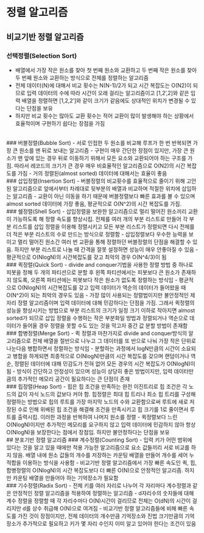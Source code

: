 
# 정렬 알고리즘
## 비교기반 정렬 알고리즘
### 선택정렬(Selection Sort)
- 배열에서 가장 작은 원소를 찾아 첫 번째 원소와 교환하고 두 번째 작은 원소를 찾아 두 번째 원소와 교환하는 방식으로 전체를 정렬하는 알고리즘
- 전체 데이터(N)에 대해서 비교 횟수는 N(N-1)/2가 되고 시간 복잡도는 O(N2)이 되므로 입력 데이터의 수에 따라 시간이 오래 걸리는 알고리즘이고 [1,2’,2]와 같은 입력 배열을 정렬하면 [1,2,2’]와 같이 크기가 같음에도 상대적인 위치가 변경될 수 있다는 단점을 보유
- 하지만 비교 횟수는 많아도 교환 횟수는 적어 교환이 많이 발생해야 하는 상황에서 효율적이며 구현하기 쉽다는 장점을 가짐


<br>
### 버블정렬(Bubble Sort)
- 서로 인접한 두 원소를 비교해 루프가 한 번 반복되면 가장 큰 원소를 맨 뒤로 보내는 알고리즘
- 구현이 매우 간단한 장점이 있지만, 가장 큰 원소가 맨 앞에 있는 경우 뒤로 이동하기 위해서 모든 요소와 교환되어야 하는 구조를 가짐. 따라서 레코드의 크기가 큰 경우 매우 비효율적인 알고리즘으로 O(N2)의 시간 복잡도를 가짐
- 거의 정렬된(almost sorted) 데이터에 대해서는 효율이 좋음


<br>
### 삽입정렬(Insertion Sort)
- 버블정렬의 비교횟수를 효율적으로 줄이기 위해 고안된 알고리즘으로 앞에서부터 차례대로 뒷부분의 배열과 비교하며 적절한 위치에 삽입하는 알고리즘
- 교환이 아닌 이동을 하기 때문에 버블정렬보다 빠른 효과를 볼 수 있으며 almost sorted 데이터에 가장 좋음, 평균적으로 O(N^2)의 시간 복잡도를 가짐.


<br>
### 쉘정렬(Shell Sort)
- 삽입정렬을 보완한 알고리즘으로 멀리 떨어진 원소끼리 교환이 가능하도록 해 정렬 속도를 향상시킴. 전체를 여러 개의 부분 리스트로 만들어 각 부분 리스트를 삽입 정렬을 이용해 정렬시키고 모든 부분 리스트가 정렬되면 다시 전체를 더 적은 부분 리스트의 수로 만드는 방식으로 정렬함
- 삽입정렬보다 우수한 능력을 보이고 멀리 떨어진 원소간 여러 번 교환을 통해 정렬하던 버블정렬의 단점을 해결할 수 있음. 하지만 부분 리스트로 나눌 때 간격을 잘못 설정하면 성능이 매우 안좋아질 수 있음
- 평균적으로 O(NlogN)의 시간복잡도를 갖고 최악의 경우 O(N^4/3)이 됨


<br>
### 퀵정렬(Quick Sort)
- divide and conquer기법을 사용한 정렬 방법 중 하나로 피봇을 정해 두 개의 파티션으로 분할 후 왼쪽 파티션에서는 피봇보다 큰 원소가 존재하지 않도록, 오른쪽 파티션에는 피봇보다 작은 원소가 없도록 정렬하는 방식임
- 평균적으로 O(NlogN)의 시간복잡도를 갖고 입력 데이터가 역순의 데이터가 들어왔을 때 O(N^2)이 되는 최악의 경우도 있음
- 가장 많이 사용되는 정렬법이지만 불안정적인 제자리 정렬 알고리즘이며 입력 데이터에 대해 민감하다는 단점을 가짐. 그래서 퀵정렬의 성능을 향상시키는 방법으로 부분 리스트의 크기가 일정 크기 이하로 작아지면 almost sorted가 되므로 삽입 정렬을 수행하는 작은 부분화일 방법과 정렬되거나 역순으로 데이터가 들어올 경우 정렬을 못할 수도 있는 것을 막고자 중간 값 분할 방법이 존재함


<br>
### 합병정렬(Merge Sort)
- 퀵 정렬과 마찬가지로 divide and conquer방식의 알고리즘으로 전체 배열을 절반으로 나누고 그 데이터를 또 반으로 나눠 가장 작은 단위로 나눈다음 병합하면서 정렬하는 방식임
- 분할하는 과정에서 logN만큼의 시간이 소요되고 병합을 하게되면 최종적으로 O(NlogN)만큼의 시간 복잡도를 갖으며 랜덤이거나 역순, 정렬된 데이터에 대해 민감도가 전혀 없어 모든 경우의 시간 복잡도가 O(NlogN)이 됨
- 방식이 간단하고 안정성이 있으며 성능이 상당히 좋은 방법이지만, 입력 데이터만큼의 추가적인 메모리 공간이 필요하다는 큰 단점이 존재


<br>
### 힙정렬(Heap Sort)
- 힙은 힙 조건을 만족하는 완전 이진트리로 힙 조건은 각 노드의 값이 자식 노드의 값보다 커야 함. 힙정렬은 최대 힙 트리나 최소 힙 트리를 구성해 정렬하는 방법으로 힙의 루트를 가장 마지막 노드의 수와 교환함으로써 루트에 새로 저장된 수로 인해 위배된 힙 조건을 해결해 조건을 만족시키고 힙 크기를 1로 줄이면서 루트를 출력시킴. 이러한 과정을 반복하여 나머지 원소를 정렬
- 퀵정렬보다 느린 O(NlogN)이지만 추가적인 메모리를 요구하지 않고 입력 데이터에 민감하지 않아 항상 O(NlogN)을 보장한다는 점에서 장점임. 하지만 불안정하다는 단점을 보유


<br>
## 분포기반 정렬 알고리즘
### 계수정렬(Counting Sort)
- 입력 키가 어떤 범위에 있다는 것을 알고 있을 때에만 적용 가능한 알고리즘으로 요소 값들끼리 서로 비교를 하지 않음. 배열 내에 원소 값들의 개수를 저장하는 카운팅 배열을 만들어 개수를 세어 누적합을 이용하는 방식을 사용함
- 비교기반 정렬 알고리즘에서 가장 빠른 속도인 퀵, 힙, 합병정렬의 O(NlogN)의 시간 복잡도보다 더 빠른 O(N)으로 안정적인 알고리즘. 하지만 카운팅 배열을 만들어야 하는 기억장소가 필요함


<br>
### 기수정렬(Radix Sort)
- 전체 키를 여러 자리로 나누어 각 자리마다 계수정렬과 같은 안정적인 정렬 알고리즘을 적용하여 정렬하는 알고리즘
- d자리수의 숫자들에 대해 계수 정렬을 정렬할 때 각 자리수마다 O(N)시간이 걸리므로 전체는 O(dN)의 시간이 걸리지만 d를 상수 취급해 O(N)으로 여겨짐
- 비교기반 정렬 알고리즘들에 비해 빠른 속도를 가진 것이 장점이지만, 전체 데이터의 개수만큼 기억장소와 진법 크기만큼의 기억장소가 추가적으로 필요하고 키가 몇 자리 수인지 이미 알고 있어야 한다는 조건이 있음

